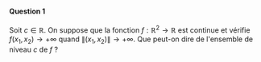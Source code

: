 #### Question 1

Soit $c \in \mathbb{R}$.
On suppose que la fonction $f:\mathbb{R}^2 \to \mathbb{R}$ est continue et vérifie
$f(x_1, x_2) \to +\infty$ quand $\|(x_1,x_2)\| \to +\infty$.
Que peut-on dire de l'ensemble de niveau $c$ de $f$ ?

